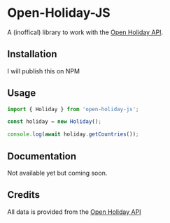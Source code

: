 # Open-Holiday-JS

A (inoffical) library to work with the [Open Holiday API](https://www.openholidaysapi.org/en/).

## Installation

I will publish this on NPM

## Usage

```typescript
import { Holiday } from 'open-holiday-js';

const holiday = new Holiday();

console.log(await holiday.getCountries());
```

## Documentation

Not available yet but coming soon.

## Credits

All data is provided from the [Open Holiday API](https://www.openholidaysapi.org/en/)
